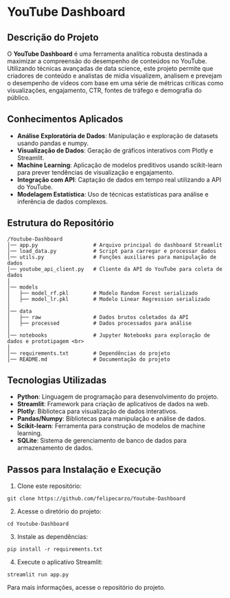 # YouTube Dashboard

## Descrição do Projeto
O **YouTube Dashboard** é uma ferramenta analítica robusta destinada a maximizar a compreensão do desempenho de conteúdos no YouTube. Utilizando técnicas avançadas de data science, este projeto permite que criadores de conteúdo e analistas de mídia visualizem, analisem e prevejam o desempenho de vídeos com base em uma série de métricas críticas como visualizações, engajamento, CTR, fontes de tráfego e demografia do público.

## Conhecimentos Aplicados
- **Análise Exploratória de Dados**: Manipulação e exploração de datasets usando pandas e numpy.
- **Visualização de Dados**: Geração de gráficos interativos com Plotly e Streamlit.
- **Machine Learning**: Aplicação de modelos preditivos usando scikit-learn para prever tendências de visualização e engajamento.
- **Integração com API**: Captação de dados em tempo real utilizando a API do YouTube.
- **Modelagem Estatística**: Uso de técnicas estatísticas para análise e inferência de dados complexos.

## Estrutura do Repositório
```
/Youtube-Dashboard 
│── app.py                  # Arquivo principal do dashboard Streamlit 
│── load_data.py            # Script para carregar e processar dados 
│── utils.py                # Funções auxiliares para manipulação de dados 
│── youtube_api_client.py   # Cliente da API do YouTube para coleta de dados 
│ 
│── models 
│   ├── model_rf.pkl        # Modelo Random Forest serializado 
│   ├── model_lr.pkl        # Modelo Linear Regression serializado 
│ 
│── data 
│   ├── raw                 # Dados brutos coletados da API 
│   ├── processed           # Dados processados para análise 
│ 
│── notebooks               # Jupyter Notebooks para exploração de dados e prototipagem <br>
│ 
│── requirements.txt        # Dependências do projeto 
│── README.md               # Documentação do projeto 
```



## Tecnologias Utilizadas
- **Python**: Linguagem de programação para desenvolvimento do projeto.
- **Streamlit**: Framework para criação de aplicativos de dados na web.
- **Plotly**: Biblioteca para visualização de dados interativos.
- **Pandas/Numpy**: Bibliotecas para manipulação e análise de dados.
- **Scikit-learn**: Ferramenta para construção de modelos de machine learning.
- **SQLite**: Sistema de gerenciamento de banco de dados para armazenamento de dados.

## Passos para Instalação e Execução
1. Clone este repositório:
```
git clone https://github.com/felipecarzo/Youtube-Dashboard
```
2.	Acesse o diretório do projeto:
```
cd Youtube-Dashboard
```
3.	Instale as dependências:
```
pip install -r requirements.txt
```
4.	Execute o aplicativo Streamlit:
```
streamlit run app.py
```

Para mais informações, acesse o repositório do projeto.
